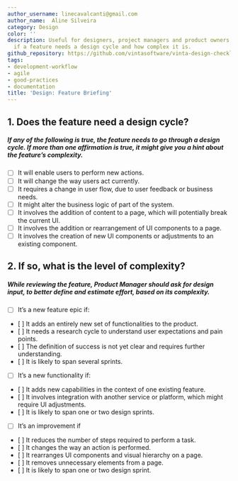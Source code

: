 ```yaml
---
author_username: linecavalcanti@gmail.com
author_name:  Aline Silveira
category: Design
color: ''
description: Useful for designers, project managers and product owners, to understand
  if a feature needs a design cycle and how complex it is.
github_repository: https://github.com/vintasoftware/vinta-design-checklists/tree/master/feature-briefing
tags:
- development-workflow
- agile
- good-practices
- documentation
title: 'Design: Feature Briefing'
---
```

## 1. Does the feature need a design cycle?
##### If any of the following is true, the feature needs to go through a design cycle. If more than one affirmation is true, it might give you a hint about the feature’s complexity. 
* [ ] It will enable users to perform new actions.
* [ ] It will change the way users act currently.
* [ ] It requires a change in user flow,  due to user feedback or business needs. 
* [ ] It might alter the business logic of part of the system. 
* [ ] It involves the addition of content to a page, which will potentially break the current UI.
* [ ] It involves the addition or rearrangement of UI components to a page.
* [ ] It involves the creation of new UI components or adjustments to an existing component.

## 2. If so, what is the level of complexity?
##### While reviewing the feature, Product Manager should ask for design input, to better define and estimate effort, based on its complexity.

* [ ] It’s a new feature epic if: 
*    [ ] It adds an entirely new set of functionalities to the product.
*    [ ] It needs a research cycle to understand user expectations and pain points.
*    [ ] The definition of success is not yet clear and requires further understanding.
*    [ ] It is likely to span several sprints.

* [ ] It’s a new functionality if:
*    [ ] It adds new capabilities in the context of one existing feature.
*    [ ] It involves integration with another service or platform, which might require UI adjustments.
*    [ ] It is likely to span one or two design sprints.

* [ ] It’s an improvement if
*    [ ] It reduces the number of steps required to perform a task.
*    [ ] It changes the way an action is performed.
*    [ ] It rearranges UI components and visual hierarchy on a page.
*    [ ] It removes unnecessary elements from a page.
*    [ ] It is likely to span one or two design sprint.
